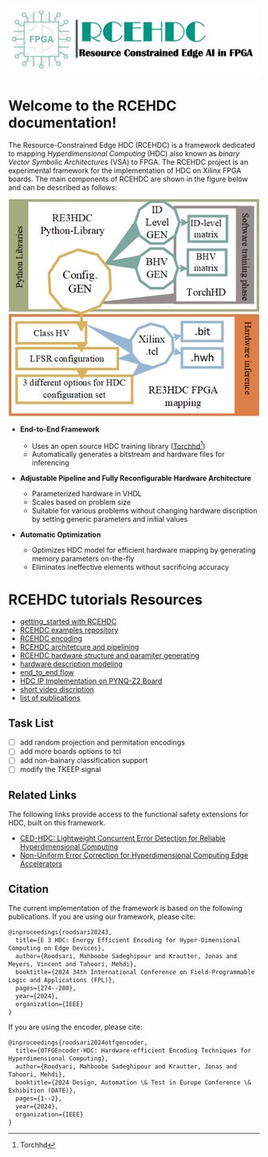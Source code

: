 ![logo](../figures/logo.jpg)

Welcome to the RCEHDC documentation!
=====================================

The Resource-Constrained Edge HDC (RCEHDC) is a framework dedicated to mapping *Hyperdimensional Computing* (HDC) also known as *binary Vector Symbolic Architectures* (VSA) to FPGA.
The RCEHDC project is an experimental framework for the implementation of HDC on Xilinx FPGA boards. The main components of RCEHDC are shown in the figure below and can be described as follows:

![overview](../figures/overview.png)


- **End-to-End Framework**
  - Uses an open source HDC training library ([Torchhd[^1]](https://github.com/torchhd))
  - Automatically generates a bitstream and hardware files for inferencing

- **Adjustable Pipeline and Fully Reconfigurable Hardware Architecture**
  - Parameterized hardware in VHDL
  - Scales based on problem size
  - Suitable for various problems without changing hardware discription by setting generic parameters and initial values
  
- **Automatic Optimization**
  - Optimizes HDC model for efficient hardware mapping by generating memory parameters on-the-fly 
  - Eliminates ineffective elements without sacrificing accuracy

[^1]: [Torchhd](https://github.com/torchhd)

RCEHDC tutorials Resources
===================
- [getting_started with RCEHDC](/docs/getstarted.md)
- [RCEHDC examples repository](/mnist_example)  
- [RCEHDC encoding](/docs/_encoding.md)
- [RCEHDC architetcure and pipelining](/docs/hardware_over.md)
- [RCEHDC hardware structure and paramiter generating](/docs/hardware_param.md)
- [hardware description modeling](/docs/hardware_desc.md)
- [end_to_end flow](/docs/end_to_end.md)
- [HDC IP Implementation on PYNQ-Z2 Board](/docs/HDC_ON_PYNQ.md)
- [short video discription](https://youtu.be/Qy-5P8Cc5Es)
- [list of publications](/docs/publications.md)

Task List
------------
- [ ] add random projection and permitation encodings
- [ ] add more boards options to tcl
- [ ] add non-bainary classification support
- [ ] modify the TKEEP signal

Related Links
-------------
The following links provide access to the functional safety extensions for HDC, built on this framework.
- [CED-HDC: Lightweight Concurrent Error Detection for Reliable Hyperdimensional Computing]()
- [Non-Uniform Error Correction for Hyperdimensional Computing Edge Accelerators]()  


Citation
------------
The current implementation of the framework is based on the following publications. 
If you are using our framework, please cite:
```
@inproceedings{roodsari20243,
  title={E 3 HDC: Energy Efficient Encoding for Hyper-Dimensional Computing on Edge Devices},
  author={Roodsari, Mahboobe Sadeghipour and Krautter, Jonas and Meyers, Vincent and Tahoori, Mehdi},
  booktitle={2024 34th International Conference on Field-Programmable Logic and Applications (FPL)},
  pages={274--280},
  year={2024},
  organization={IEEE}
}
```
If you are using the encoder, please cite:
```
@inproceedings{roodsari2024otfgencoder,
  title={OTFGEncoder-HDC: Hardware-efficient Encoding Techniques for Hyperdimensional Computing},
  author={Roodsari, Mahboobe Sadeghipour and Krautter, Jonas and Tahoori, Mehdi},
  booktitle={2024 Design, Automation \& Test in Europe Conference \& Exhibition (DATE)},
  pages={1--2},
  year={2024},
  organization={IEEE}
}
```

 
